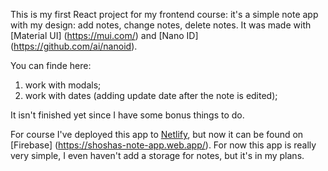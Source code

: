This is my first React project for my frontend course: it's a simple note app with my design: add notes, change notes, delete notes. It was made with [Material UI] (https://mui.com/) and [Nano ID] (https://github.com/ai/nanoid).

You can finde here:

1. work with modals;
2. work with dates (adding update date after the note is edited);

It isn't finished yet since I have some bonus things to do.

For course I've deployed this app to [Netlify](https://react-note-app-fot-itc.netlify.app/), but now it can be found on [Firebase] (https://shoshas-note-app.web.app/). For now this app is really very simple, I even haven't add a storage for notes, but it's in my plans.
